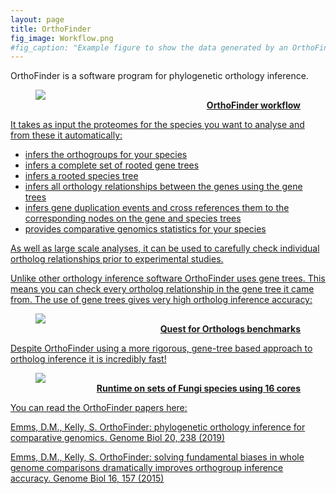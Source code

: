 ```yaml
---
layout: page
title: OrthoFinder
fig_image: Workflow.png
#fig_caption: "Example figure to show the data generated by an OrthoFinder run"
---
```

OrthoFinder is a software program for phylogenetic orthology inference. 

<figure>
<a href="{{ site.github.url }}/assets/img/Workflow.png">
<img src="{{ site.github.url }}/assets/img/Workflow.png">
<figcaption>
    <div align="right"><b>OrthoFinder workflow</b></div>
</figcaption>
</figure>

It takes as input the proteomes for the species you want to analyse and from these it automatically:
* infers the orthogroups for your species
* infers a complete set of rooted gene trees
* infers a rooted species tree
* infers all orthology relationships between the genes using the gene trees
* infers gene duplication events and cross references them to the corresponding nodes on the gene and species trees
* provides comparative genomics statistics for your species

As well as large scale analyses, it can be used to carefully check individual ortholog relationships prior to experimental studies. 

Unlike other orthology inference software OrthoFinder uses gene trees. This means you can check every ortholog relationship in the gene tree it came from. The use of gene trees gives very high ortholog inference accuracy: 

<figure>
<img src="{{ site.github.url }}/assets/img/Accuracy.png">
<figcaption>
    <div align="right"><b>Quest for Orthologs benchmarks</b></div>
</figcaption>
</figure>

Despite OrthoFinder using a more rigorous, gene-tree based approach to ortholog inference it is incredibly fast! 

<figure>
<img src="{{ site.github.url }}/assets/img/Runtime.png">
<figcaption>
    <div align="right"><b>Runtime on sets of Fungi species using 16 cores</b></div>
</figcaption>
</figure>

You can read the OrthoFinder papers here:

[Emms, D.M., Kelly, S. OrthoFinder: phylogenetic orthology inference for comparative genomics. Genome Biol 20, 238 (2019)](https://doi.org/10.1186/s13059-019-1832-y)

[Emms, D.M., Kelly, S. OrthoFinder: solving fundamental biases in whole genome comparisons dramatically improves orthogroup inference accuracy. Genome Biol 16, 157 (2015)](https://doi.org/10.1186/s13059-015-0721-2)